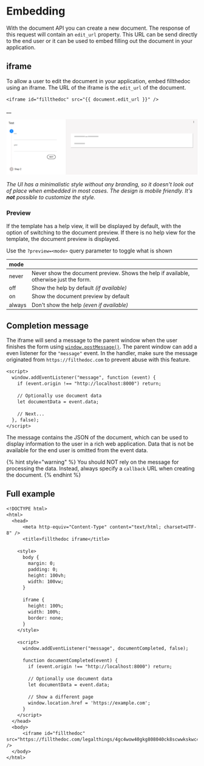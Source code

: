# Embedding

With the document API you can create a new document. The response of this request will contain an `edit_url` property. This URL can be send directly to the end user or it can be used to embed filling out the document in your application.

## iframe

To allow a user to edit the document in your application, embed fillthedoc using an iframe. The URL of the iframe is the `edit_url` of the document.

```markup
<iframe id="fillthedoc" src="{{ document.edit_url }}" />
```

\_\_

![](.gitbook/assets/screenshot-localhost-8000-2019.08.30-14-01-50%20%281%29.png)

_The UI has a minimalistic style without any branding, so it doesn't look out of place when embedded in most cases. The design is mobile friendly. It's **not** possible to customize the style._

### Preview

If the template has a help view, it will be displayed by default, with the option of switching to the document preview. If there is no help view for the template, the document preview is displayed.

Use the `?preview=<mode>` query parameter to toggle what is shown

| mode |  |
| :--- | :--- |
| never | Never show the document preview. Shows the help if available, otherwise just the form. |
| off | Show the help by default _\(if available\)_ |
| on | Show the document preview by default |
| always | Don't show the help _\(even if available\)_ |

## Completion message

The iframe will send a message to the parent window when the user finishes the form using [`window.postMessage()`](https://developer.mozilla.org/en-US/docs/Web/API/Window/postMessage). The parent window can add a even listener for the `"message"` event. In the handler, make sure the message originated from `https://filthedoc.com` to prevent abuse with this feature.

```markup
<script>
  window.addEventListener("message", function (event) {
    if (event.origin !== "http://localhost:8000") return;

    // Optionally use document data
    let documentData = event.data;

    // Next...
  }, false);
</script>
```

The message contains the JSON of the document, which can be used to display information to the user in a rich web application. Data that is not be available for the end user is omitted from the event data.

{% hint style="warning" %}
You should NOT rely on the message for processing the data. Instead, always specify a `callback` URL when creating the document.
{% endhint %}

## Full example

```markup
<!DOCTYPE html>
<html>
  <head>
	  <meta http-equiv="Content-Type" content="text/html; charset=UTF-8" /> 
	  <title>fillthedoc iframe</title>

    <style>
      body {
        margin: 0;
        padding: 0;
        height: 100vh;
        width: 100vw;
      }

      iframe {
        height: 100%;
        width: 100%;
        border: none;
      }
    </style>

    <script>
      window.addEventListener("message", documentCompleted, false);

      function documentCompleted(event) {
        if (event.origin !== "http://localhost:8000") return;

        // Optionally use document data
        let documentData = event.data;

        // Show a different page
        window.location.href = 'https://example.com';
      }
    </script>
  </head>
  <body>
	  <iframe id="fillthedoc" src="https://fillthedoc.com/legalthings/4gc4wow40gkg808040ck8scwwkskwc40okwkc00skws48848s8wo48k0k8c4c04w" />
  </body>
</html>

```


